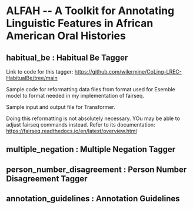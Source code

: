 # ALFAH -- A Toolkit for Annotating Linguistic Features in African American Oral Histories

## habitual_be : Habitual Be Tagger
Link to code for this tagger: https://github.com/wilermine/CoLing-LREC-HabitualBe/tree/main

Sample code for reformatting data files from format used for Esemble model to format needed in my implementation of fairseq. 

Sample input and output file for Transformer.

Doing this reformatting is not absolutely necessary. YOu may be able to adjust fairseq commands instead. Refer to its documentation: https://fairseq.readthedocs.io/en/latest/overview.html

## multiple_negation : Multiple Negation Tagger

## person_number_disagreement : Person Number Disagreement Tagger

## annotation_guidelines : Annotation Guidelines
